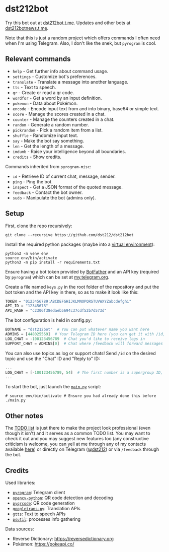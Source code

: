 # dst212bot

Try this bot out at [dst212bot.t.me](https://dst212bot.t.me).
Updates and other bots at [dst212botnews.t.me](https://dst212botnews.t.me).

Note that this is just a random project which offers commands I often need when I'm using Telegram. Also, I don't like the snek, but `pyrogram` is cool.

## Relevant commands

- `help` - Get further info about command usage.
- `settings` - Customize bot's preferences.
- `translate` - Translate a message into another language.
- `tts` - Text to speech.
- `qr` - Create or read a qr code.
- `wordfor` - Get a word by an input definition.
- `pokemon` - Data about Pokémon.
- `encode` - Encode input text from and into binary, base64 or simple text.
- `score` - Manage the scores created in a chat.
- `counter` - Manage the counters created in a chat.
- `random` - Generate a random number.
- `pickrandom` - Pick a random item from a list.
- `shuffle` - Randomize input text.
- `say` - Make the bot say something.
- `len` - Get the length of a message.
- `imdumb` - Raise your intelligence beyond all boundaries.
- `credits` - Show credits.

Commands inherited from `pyrogram-misc`:

- `id` - Retrieve ID of current chat, message, sender.
- `ping` - Ping the bot.
- `inspect` - Get a JSON format of the quoted message.
- `feedback` - Contact the bot owner.
- `sudo` - Manipulate the bot (admins only).

## Setup

First, clone the repo recursively:

```shell
git clone --recursive https://github.com/dst212/dst212bot
```

Install the required python packages (maybe into a [virtual environment](https://docs.python.org/3/tutorial/venv.html)):

```shell
python3 -m venv env
source env/bin/activate
python3 -m pip install -r requirements.txt
```

Ensure having a bot token provided by [BotFather](https://botfather.t.me) and an API key (required by `pyrogram`) which can be set at [my.telegram.org](https://my.telegram.org/apps).

Create a file named `keys.py` in the root folder of the repository and put the bot token and the API key in there, so as to make it look like this:

```python
TOKEN = "0123456789:ABCDEFGHIJKLMNOPQRSTUVWXYZabcdefghi"
API_ID = "12345678"
API_HASH = "c2306f38edaeb5694c37cdf52b7d573d"
```

The bot configuration is held in config.py:

```python
BOTNAME = "dst212bot"  # You can put whatever name you want here
ADMINS = [448025569]  # Your Telegram ID here (you can get it with /id, until then you can leave this blank)
LOG_CHAT = -100123456789  # Chat you'd like to receive logs in
SUPPORT_CHAT = ADMINS[0]  # Chat where /feedback will forward messages
```

You can also use topics as log or support chats! Send `/id` on the desired topic and use the "Chat" ID and "Reply to" ID:

```python
...
LOG_CHAT = [-100123456789, 54]  # The first number is a supergroup ID, the second one is the ID of the topic
...
```

To start the bot, just launch the [`main.py`](main.py) script:

```shell
# source env/bin/activate # Ensure you had already done this before
./main.py
```

## Other notes

The [TODO list](TODO.md) is just there to make the project look professional (even though it isn't) and it serves as a common TODO list. You may want to check it out and you may suggest new features too (any constructive criticism is welcome, you can yell at me through any of my contacts available [here](https://dst212.github.io/?page=info#contacts-list)) or directly on Telegram ([@dst212](https://dst212.t.me)) or via `/feedback` through the bot.

## Credits

Used libraries:

- [`pyrogram`](https://pyrogram.org/): Telegram client
- [`opencv-python`](https://pypi.org/project/opencv-python/): QR code detection and decoding
- [`pyqrcode`](https://pypi.org/project/PyQRCode/): QR code generation
- [`googletrans-py`](https://github.com/bllendev/py-googletrans): Translation APIs
- [`gtts`](https://pypi.org/project/gTTS/): Text to speech APIs
- [`psutil`](https://pypi.org/project/psutil/): processes info gathering

Data sources:

- Reverse Dictionary: https://reversedictionary.org
- Pokémon: https://pokeapi.co/
